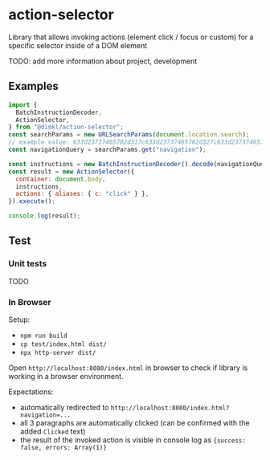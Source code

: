 # action-selector

Library that allows invoking actions (element click / focus or custom) for a specific selector inside of a DOM element

TODO: add more information about project, development

## Examples

```javascript
import {
  BatchInstructionDecoder,
  ActionSelector,
} from "@dimkl/action-selector";
const searchParams = new URLSearchParams(document.location.search);
// example value: 633d23737465702d317c633d23737465702d327c633d23737465702d337c633d23737465702d34
const navigationQuery = searchParams.get("navigation");

const instructions = new BatchInstructionDecoder().decode(navigationQuery);
const result = new ActionSelector({
  container: document.body,
  instructions,
  actions: { aliases: { c: "click" } },
}).execute();

console.log(result);
```

## Test

### Unit tests

TODO

### In Browser

Setup:

- `npm run build`
- `cp test/index.html dist/`
- `npx http-server dist/`

Open `http://localhost:8080/index.html` in browser to check if library is working in a browser environment.

Expectations:

- automatically redirected to `http://localhost:8080/index.html?navigation=...`
- all 3 paragraphs are automatically clicked (can be confirmed with the added `Clicked` text)
- the result of the invoked action is visible in console log as `{success: false, errors: Array(1)}`
